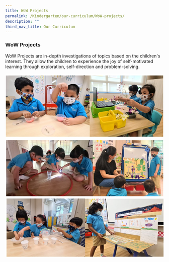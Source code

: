 ```yaml
---
title: WoW Projects
permalink: /Kindergarten/our-curriculum/WoW-projects/
description: ""
third_nav_title: Our Curriculum
---
```

### WoW Projects

WoW Projects are in-depth investigations of topics based on the children's interest. They allow the children to experience the joy of self-motivated learning through exploration, self-direction and problem-solving.

![](/images/MK/wow%201.jpg)
![](/images/MK/wow%202.jpg)
![](/images/MK/wow%203.jpg)